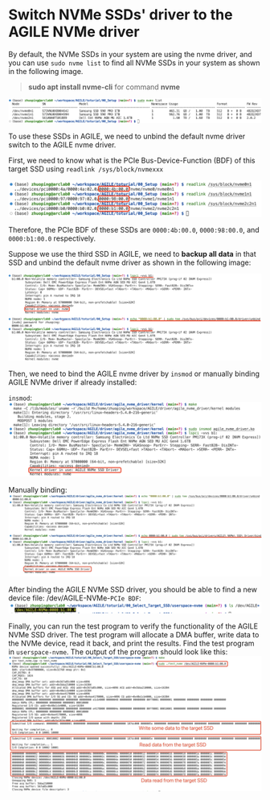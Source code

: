 # Switch NVMe SSDs' driver to the AGILE NVMe driver

By default, the NVMe SSDs in your system are using the nvme driver, and you can use `sudo nvme list` to find all NVMe SSDs in your system as shown in the following image.
> **sudo apt install nvme-cli** for command **nvme**  

![](../images/list-ssds.png)

To use these SSDs in AGILE, we need to unbind the default nvme driver switch to the AGILE nvme driver. 

First, we need to know what is the PCIe Bus-Device-Function (BDF) of this target SSD using `readlink /sys/block/nvmexxx`

![](../images/ssd-pcie-bdf.png)

Therefore, the PCIe BDF of these SSDs are `0000:4b:00.0`, `0000:98:00.0`, and `0000:b1:00.0` respectively.

Suppose we use the third SSD in AGILE, we need to **backup all data** in that SSD and unbind the default nvme driver as shown in the following image:

![](../images/unbind-nvme-driver.png)

Then, we need to bind the AGILE nvme driver by `insmod` or manually binding AGILE NVMe driver if already installed:

`insmod`: 
![](../images/insmod-agile.png)

Manually binding:
![](../images/bind-agile.png)

After binding the AGILE NVMe SSD driver, you should be able to find a new device file: /dev/AGILE-NVMe-`PCIe BDF`:
![](../images/agile-dev.png)

Finally, you can run the test program to verify the functionality of the AGILE NVMe SSD driver. The test program will allocate a DMA buffer, write data to the NVMe device, read it back, and print the results. Find the test program in `userspace-nvme`. The output of the program should look like this:
![](../images/test-driver-cpu.png)
